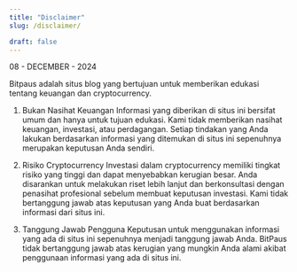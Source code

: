 ```yaml
---
title: "Disclaimer"
slug: /disclaimer/

draft: false
---
```


08 - DECEMBER - 2024

Bitpaus adalah situs blog yang bertujuan untuk memberikan edukasi tentang keuangan dan cryptocurrency.

1. Bukan Nasihat Keuangan
   Informasi yang diberikan di situs ini bersifat umum dan hanya untuk tujuan edukasi. Kami tidak memberikan nasihat keuangan, investasi, atau perdagangan. Setiap tindakan yang Anda lakukan berdasarkan informasi yang ditemukan di situs ini sepenuhnya merupakan keputusan Anda sendiri.

2. Risiko Cryptocurrency
   Investasi dalam cryptocurrency memiliki tingkat risiko yang tinggi dan dapat menyebabkan kerugian besar. Anda disarankan untuk melakukan riset lebih lanjut dan berkonsultasi dengan penasihat profesional sebelum membuat keputusan investasi. Kami tidak bertanggung jawab atas keputusan yang Anda buat berdasarkan informasi dari situs ini.

3. Tanggung Jawab Pengguna
   Keputusan untuk menggunakan informasi yang ada di situs ini sepenuhnya menjadi tanggung jawab Anda. BitPaus tidak bertanggung jawab atas kerugian yang mungkin Anda alami akibat penggunaan informasi yang ada di situs ini.
